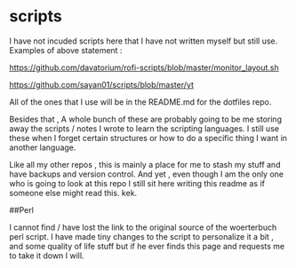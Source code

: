 # scripts


I have not incuded scripts here that I have not written myself but still use. Examples of above statement :

https://github.com/davatorium/rofi-scripts/blob/master/monitor_layout.sh

https://github.com/sayan01/scripts/blob/master/yt

All of the ones that I use will be in the README.md for the dotfiles repo.


Besides that , A whole bunch of these are probably going to be me storing away the scripts / notes I wrote to learn the scripting languages. I still use these when I forget certain structures or how to do a specific thing I want in another language.

Like all my other repos , this is mainly a place for me to stash my stuff and have backups and version control. And yet , even though I am the only one who is going to look at this repo I still sit here writing this readme as if someone else might read this. kek.


##Perl

I cannot find / have lost the link to the original source of the woerterbuch perl script. I have made tiny changes to the script to personalize it a bit , and some quality of life stuff but if he ever finds this page and requests me to take it down I will.



